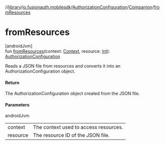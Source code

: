 //[library](../../../../index.md)/[io.fusionauth.mobilesdk](../../index.md)/[AuthorizationConfiguration](../index.md)/[Companion](index.md)/[fromResources](from-resources.md)

# fromResources

[androidJvm]\
fun [fromResources](from-resources.md)(context: [Context](https://developer.android.com/reference/kotlin/android/content/Context.html), resource: [Int](https://kotlinlang.org/api/latest/jvm/stdlib/kotlin/-int/index.html)): [AuthorizationConfiguration](../index.md)

Reads a JSON file from resources and converts it into an AuthorizationConfiguration object.

#### Return

The AuthorizationConfiguration object created from the JSON file.

#### Parameters

androidJvm

| | |
|---|---|
| context | The context used to access resources. |
| resource | The resource ID of the JSON file. |
